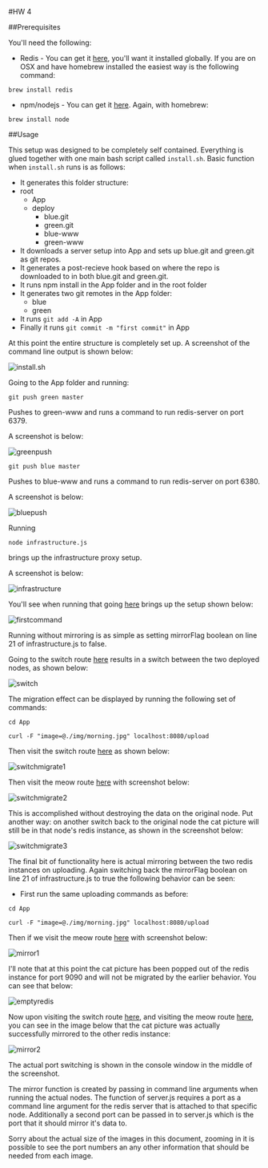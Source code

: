 #HW 4 

##Prerequisites

You'll need the following:

- Redis - You can get it [here](http://redis.io/), you'll want it installed globally.  If you are on OSX and have homebrew installed the easiest way is the following command:

`brew install redis`

- npm/nodejs - You can get it [here](https://nodejs.org/download/).  Again, with homebrew:

`brew install node`

##Usage

This setup was designed to be completely self contained.  Everything is glued together with one main bash script called `install.sh`.  Basic function when `install.sh` runs is as follows:

- It generates this folder structure:
- root
  - App
  - deploy
    - blue.git
    - green.git
    - blue-www
    - green-www
- It downloads a server setup into App and sets up blue.git and green.git as git repos.
- It generates a post-recieve hook based on where the repo is downloaded to in both blue.git and green.git.
- It runs npm install in the App folder and in the root folder
- It generates two git remotes in the App folder:
  - blue 
  - green
- It runs `git add -A` in App
- Finally it runs `git commit -m "first commit"` in App

At this point the entire structure is completely set up.  A screenshot of the command line output is shown below:

![install.sh](https://github.com/meneal/DevOpsHW4/blob/master/img/installsh.png)

Going to the App folder and running:

`git push green master`

Pushes to green-www and runs a command to run redis-server on port 6379.

A screenshot is below:

![greenpush](https://github.com/meneal/DevOpsHW4/blob/master/img/greenpush.png)

`git push blue master`

Pushes to blue-www and runs a command to run redis-server on port 6380.

A screenshot is below:

![bluepush](https://github.com/meneal/DevOpsHW4/blob/master/img/bluepush.png)

Running 

`node infrastructure.js` 

brings up the infrastructure proxy setup.

A screenshot is below:

![infrastructure](https://github.com/meneal/DevOpsHW4/blob/master/img/infrastructure.png)

You'll see when running that going [here](http://localhost:8080) brings up the setup shown below:

![firstcommand](https://github.com/meneal/DevOpsHW4/blob/master/img/firstcommand.png)

Running without mirroring is as simple as setting mirrorFlag boolean on line 21 of infrastructure.js to false.

Going to the switch route [here](http://localhost:8080/switch) results in a switch between the two deployed nodes, as shown below:

![switch](https://github.com/meneal/DevOpsHW4/blob/master/img/switch.png)

The migration effect can be displayed by running the following set of commands:


`cd App`

`curl -F "image=@./img/morning.jpg" localhost:8080/upload`

Then visit the switch route [here](http://localhost:8080/switch) as shown below:

![switchmigrate1](https://github.com/meneal/DevOpsHW4/blob/master/img/switchmigrate1.png)

Then visit the meow route [here](http://localhost:8080/meow) with screenshot below:

![switchmigrate2](https://github.com/meneal/DevOpsHW4/blob/master/img/switchmigrate2.png)

This is accomplished without destroying the data on the original node.  Put another way: on another switch back to the original node the cat picture will still be in that node's redis instance, as shown in the screenshot below:

![switchmigrate3](https://github.com/meneal/DevOpsHW4/blob/master/img/switchmigrate3.png)

The final bit of functionality here is actual mirroring between the two redis instances on uploading.  Again switching back the mirrorFlag boolean on line 21 of infrastructure.js to true the following behavior can be seen:

- First run the same uploading commands as before:

`cd App`

`curl -F "image=@./img/morning.jpg" localhost:8080/upload`

Then if we visit the meow route [here](http://localhost:8080/meow) with screenshot below:

![mirror1](https://github.com/meneal/DevOpsHW4/blob/master/img/mirror1.png)

I'll note that at this point the cat picture has been popped out of the redis instance for port 9090 and will not be migrated by the earlier behavior.  You can see that below:

![emptyredis](https://github.com/meneal/DevOpsHW4/blob/master/img/emptyredis.png)

Now upon visiting the switch route [here](http://localhost:8080/switch), and visiting the meow route [here](http://localhost:8080/meow), you can see in the image below that the cat picture was actually successfully mirrored to the other redis instance:

![mirror2](https://github.com/meneal/DevOpsHW4/blob/master/img/mirror2.png)

The actual port switching is shown in the console window in the middle of the screenshot.

The mirror function is created by passing in command line arguments when running the actual nodes.  The function of server.js requires a port as a command line argument for the redis server that is attached to that specific node.  Additionally a second port can be passed in to server.js which is the port that it should mirror it's data to.  

Sorry about the actual size of the images in this document, zooming in it is possible to see the port numbers an any other information that should be needed from each image.
